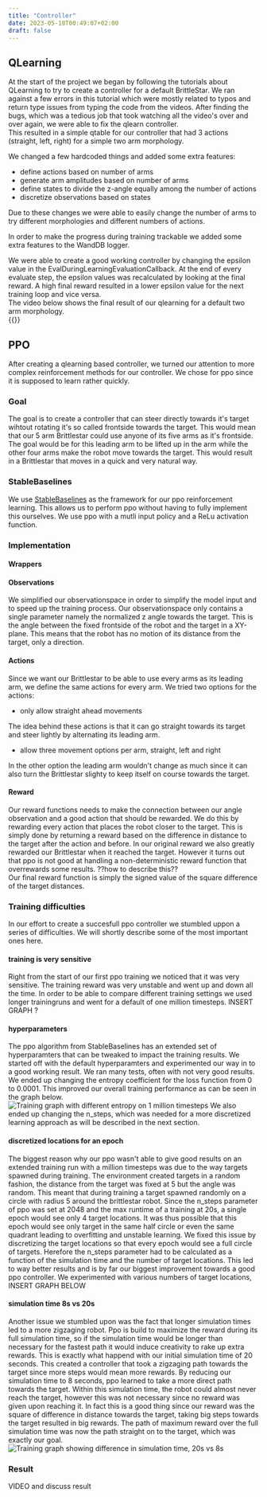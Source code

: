 ```yaml
---
title: "Controller"
date: 2023-05-18T00:49:07+02:00
draft: false
---
```


## QLearning
At the start of the project we began by following the tutorials about QLearning to try to create a controller for a default BrittleStar.
We ran against a few errors in this tutorial which were mostly related to typos and return type issues from typing the code from the videos. After finding the bugs, which was a tedious job that took watching all the video's over and over again, we were able to fix the qlearn controller.  
This resulted in a simple qtable for our controller that had 3 actions (straight, left, right) for a simple two arm morphology.  
  
We changed a few hardcoded things and added some extra features:
- define actions based on number of arms
- generate arm amplitudes based on number of arms
- define states to divide the z-angle equally among the number of actions
- discretize observations based on states

Due to these changes we were able to easily change the number of arms to try different morphologies and different numbers of actions.  

In order to make the progress during training trackable we added some extra features to the WandDB logger.  

We were able to create a good working controller by changing the epsilon value in the EvalDuringLearningEvaluationCallback. At the end of every evaluate step, the epsilon values was recalculated by looking at the final reward. A high final reward resulted in a lower epsilon value for the next training loop and vice versa.  
The video below shows the final result of our qlearning for a default two arm morphology.  
{{<youtube j1NyO1EOkjg>}}


## PPO 
After creating a qlearning based controller, we turned our attention to more complex reinforcement methods for our controller.
We chose for ppo since it is supposed to learn rather quickly. 

### Goal
The goal is to create a controller that can steer directly towards it's target wihtout rotating it's so called frontside towards the target.
This would mean that our 5 arm Brittlestar could use anyone of its five arms as it's frontside. The goal would be for this leading arm to be lifted up in the arm while the other four arms make the robot move towards the target. This would result in a Brittlestar that moves in a quick and very natural way.

### StableBaselines
We use [StableBaselines](https://stable-baselines3.readthedocs.io/en/master/modules/ppo.html) as the framework for our ppo reinforcement learning.
This allows us to perform ppo without having to fully implement this ourselves. We use ppo with a mutli input policy and a ReLu activation function. 

### Implementation
#### Wrappers
#### Observations
We simplified our observationspace in order to simplify the model input and to speed up the training process. Our observationspace only contains a single parameter namely the normalized z angle towards the target. This is the angle between the fixed frontside of the robot and the target in a XY-plane. This means that the robot has no motion of its distance from the target, only a direction.

#### Actions
Since we want our Brittlestar to be able to use every arms as its leading arm, we define the same actions for every arm.
We tried two options for the actions:
- only allow straight ahead movements

The idea behind these actions is that it can go straight towards its target and steer lightly by alternating its leading arm. 
- allow three movement options per arm, straight, left and right

In the other option the leading arm wouldn't change as much since it can also turn the Brittlestar slighty to keep itself on course towards the target.

#### Reward
Our reward functions needs to make the connection between our angle observation and a good action that should be rewarded. We do this by rewarding every action that places the robot closer to the target. This is simply done by returning a reward based on the difference in distance to the target after the action and before. In our original reward we also greatly rewarded our Brittlestar when it reached the target. However it turns out that ppo is not good at handling a non-deterministic reward function that overrewards some results. ??how to describe this??  
Our final reward function is simply the signed value of the square difference of the target distances.

### Training difficulties
In our effort to create a succesfull ppo controller we stumbled uppon a series of difficulties. We will shortly describe some of the most important ones here.

#### training is very sensitive
Right from the start of our first ppo training we noticed that it was very sensitive. The training reward was very unstable and went up and down all the time. In order to be able to compare different training settings we used longer trainingruns and went for a default of one million timesteps.
INSERT GRAPH ?

#### hyperparameters
The ppo algorithm from StableBaselines has an extended set of hyperparamters that can be tweaked to impact the training results. 
We started off with the default hyperparamters and experimented our way in to a good working result. We ran many tests, often with not very good results. 
We ended up changing the entropy coefficient for the loss function from 0 to 0.0001. This improved our overall training performance as can be seen in the graph below.
![Training graph with different entropy on 1 million timesteps](/images/chart_controller_entcoef.png)
We also ended up changing the n_steps, which was needed for a more discretized learning approach as will be described in the next section.

#### discretized locations for an epoch
The biggest reason why our ppo wasn't able to give good results on an extended training run with a million timesteps was due to the way targets spawned during training. The environment created targets in a random fashion, the distance from the target was fixed at 5 but the angle was random. This meant that during training a target spawned randomly on a circle with radius 5 around the brittlestar robot.
Since the n_steps parameter of ppo was set at 2048 and the max runtime of a training at 20s, a single epoch would see only 4 target locations. It was thus possible that this epoch would see only target in the same half circle or even the same quadrant leading to overfitting and unstable learning.
We fixed this issue by discretizing the target locations so that every epoch would see a full circle of targets. Herefore the n_steps parameter had to be calculated as a function of the simulation time and the number of target locations. This led to way better results and is by far our biggest improvement towards a good ppo controller. We experimented with various numbers of target locations, INSERT GRAPH BELOW

#### simulation time 8s vs 20s
Another issue we stumbled upon was the fact that longer simulation times led to a more zigzaging robot. Ppo is build to maximize the reward during its full simulation time, so if the simulation time would be longer than necessary for the fastest path it would induce creativity to rake up extra rewards.
This is exactly what happend with our initial simulation time of 20 seconds. This created a controller that took a zigzaging path towards the target since more steps would mean more rewards. 
By reducing our simulation time to 8 seconds, ppo learned to take a more direct path towards the target. Within this simulation time, the robot could almost never reach the target, however this was not necessary since no reward was given upon reaching it. In fact this is a good thing since our reward was the square of difference in distance towards the target, taking big steps towards the target resulted in big rewards. The path of maximum reward over the full simulation time was now the path straight on to the target, which was exactly our goal.
![Training graph showing difference in simulation time, 20s vs 8s](/images/chart_controller_simtime.png)

### Result
VIDEO and discuss result

